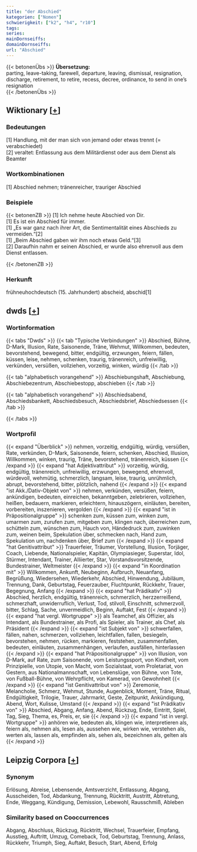 ```yaml
---
title: "der Abschied"
kategorien: ["Nomen"]
schwierigkeit: ["k2", "h4", "r10"]
tags:
series:
mainDornseiffs:
domainDornseiffs:
url: "Abschied"
---
```


{{< betonenÜbs >}}
**Übersetzung:**  
parting, leave-taking, farewell, departure, leaving, dismissal, resignation, discharge, retirement, to retire, recess, decree, ordinance, to send in one’s resignation  
{{< /betonenÜbs >}}

## Wiktionary [[+](https://de.wiktionary.org/wiki/Abschied)]

### Bedeutungen
[1] Handlung, mit der man sich von jemand oder etwas trennt (= verabschiedet)  
[2] veraltet: Entlassung aus dem Militärdienst oder aus dem Dienst als Beamter  

### Wortkombinationen
[1] Abschied nehmen; tränenreicher, trauriger Abschied  

### Beispiele
{{< betonenZB >}}
[1] Ich nehme heute Abschied von Dir.  
[1] Es ist ein Abschied für immer.  
[1] „Es war ganz nach ihrer Art, die Sentimentalität eines Abschieds zu vermeiden.“[2]  
[1] „Beim Abschied gaben wir ihm noch etwas Geld.“[3]  
[2] Daraufhin nahm er seinen Abschied, er wurde also ehrenvoll aus dem Dienst entlassen.  

{{< /betonenZB >}}
### Herkunft
frühneuhochdeutsch (15. Jahrhundert) abscheid, abschid[1]  



## dwds [[+](https://www.dwds.de/wb/Abschied)]

### Wortinformation
{{< tabs "Dwds" >}}
{{< tab "Typische Verbindungen" >}}
Abschied, Bühne, D-Mark, Illusion, Rate, Saisonende, Träne, Wehmut, Willkommen, bedeuten, bevorstehend, bewegend, bitter, endgültig, erzwungen, feiern, fällen, küssen, leise, nehmen, schenken, traurig, tränenreich, unfreiwillig, verkünden, versüßen, vollziehen, vorzeitig, winken, würdig
{{< /tab >}}

{{< tab "alphabetisch vorangehend" >}}
Abschiebungshaft, Abschiebung, Abschiebezentrum, Abschiebestopp, abschieben
{{< /tab >}}

{{< tab "alphabetisch vorangehend" >}}
Abschiedsabend, Abschiedsbankett, Abschiedsbesuch, Abschiedsbrief, Abschiedsessen
{{< /tab >}}

{{< /tabs >}}

### Wortprofil
{{< expand "Überblick" >}} nehmen, vorzeitig, endgültig, würdig, versüßen, Rate, verkünden, D-Mark, Saisonende, feiern, schenken, Abschied, Illusion, Willkommen, winken, traurig, Träne, bevorstehend, tränenreich, küssen {{< /expand >}}
{{< expand "hat Adjektivattribut" >}} vorzeitig, würdig, endgültig, tränenreich, unfreiwillig, erzwungen, bewegend, ehrenvoll, würdevoll, wehmütig, schmerzlich, langsam, leise, traurig, unrühmlich, abrupt, bevorstehend, bitter, plötzlich, nahend {{< /expand >}}
{{< expand "ist Akk./Dativ-Objekt von" >}} nehmen, verkünden, versüßen, feiern, ankündigen, bedeuten, einreichen, bekanntgeben, zelebrieren, vollziehen, heißen, bedauern, markieren, erleichtern, hinauszögern, einläuten, bereiten, vorbereiten, inszenieren, vergolden {{< /expand >}}
{{< expand "ist in Präpositionalgruppe" >}} schenken zum, küssen zum, winken zum, umarmen zum, zurufen zum, mitgeben zum, klingen nach, überreichen zum, schütteln zum, wünschen zum, Hauch von, Händedruck zum, zuwinken zum, weinen beim, Spekulation über, schmecken nach, Hand zum, Spekulation um, nachdenken über, Brief zum {{< /expand >}}
{{< expand "hat Genitivattribut" >}} Trauerfeier, Träumer, Vorstellung, Illusion, Torjäger, Coach, Liebende, Nationalspieler, Kapitän, Olympiasieger, Superstar, Idol, Stürmer, Intendant, Trainer, Alliierter, Star, Vorstandsvorsitzende, Bundestrainer, Weltmeister {{< /expand >}}
{{< expand "in Koordination mit" >}} Willkommen, Ankunft, Neubeginn, Aufbruch, Neuanfang, Begrüßung, Wiedersehen, Wiederkehr, Abschied, Hinwendung, Jubiläum, Trennung, Dank, Geburtstag, Feuerzauber, Fluchtpunkt, Rückkehr, Trauer, Begegnung, Anfang {{< /expand >}}
{{< expand "hat Prädikativ" >}} Abschied, herzlich, endgültig, tränenreich, schmerzlich, herzzerreißend, schmerzhaft, unwiderruflich, Verlust, Tod, stilvoll, Einschnitt, schmerzvoll, bitter, Schlag, Sache, unvermeidlich, Beginn, Auftakt, Fest {{< /expand >}}
{{< expand "hat vergl. Wortgruppe" >}} als Teamchef, als Offizier, als Intendant, als Bundestrainer, als Profi, als Spieler, als Trainer, als Chef, als Präsident {{< /expand >}}
{{< expand "ist Subjekt von" >}} schwerfallen, fällen, nahen, schmerzen, vollziehen, leichtfallen, fallen, besiegeln, bevorstehen, nehmen, rücken, markieren, feststehen, zusammenfallen, bedeuten, einläuten, zusammenhängen, verlaufen, ausfällen, hinterlassen {{< /expand >}}
{{< expand "hat Präpositionalgruppe" >}} von Illusion, von D-Mark, auf Rate, zum Saisonende, vom Leistungssport, von Kindheit, vom Prinzipielle, von Utopie, von Macht, vom Sozialstaat, vom Proletariat, von Gestern, aus Nationalmannschaft, von Lebenslüge, von Bühne, von Tote, von Fußball-Bühne, von Wehrpflicht, von Kamerad, von Gewohnheit {{< /expand >}}
{{< expand "ist Genitivattribut von" >}} Zeremonie, Melancholie, Schmerz, Wehmut, Stunde, Augenblick, Moment, Träne, Ritual, Endgültigkeit, Trilogie, Trauer, Jahrmarkt, Geste, Zeitpunkt, Ankündigung, Abend, Wort, Kulisse, Umstand {{< /expand >}}
{{< expand "ist Prädikativ von" >}} Abschied, Abgang, Anfang, Abend, Rückzug, Ende, Eintritt, Spiel, Tag, Sieg, Thema, es, Preis, er, sie {{< /expand >}}
{{< expand "ist in vergl. Wortgruppe" >}} anhören wie, bedeuten als, klingen wie, interpretieren als, feiern als, nehmen als, lesen als, aussehen wie, wirken wie, verstehen als, werten als, lassen als, empfinden als, sehen als, bezeichnen als, gelten als {{< /expand >}}

## Leipzig Corpora [[+](https://corpora.uni-leipzig.de/en/res?word=Abschied&corpusId=deu_newscrawl-public_2018)]


### Synonym
Erlösung, Abreise, Lebensende, Amtsverzicht, Entlassung, Abgang, Ausscheiden, Tod, Abdankung, Trennung, Rücktritt, Austritt, Abtretung, Ende, Weggang, Kündigung, Demission, Lebewohl, Rausschmiß, Ableben


### Similarity based on Cooccurrences
Abgang, Abschluss, Rückzug, Rücktritt, Wechsel, Trauerfeier, Empfang, Ausstieg, Auftritt, Umzug, Comeback, Tod, Geburtstag, Trennung, Anlass, Rückkehr, Triumph, Sieg, Auftakt, Besuch, Start, Abend, Erfolg

